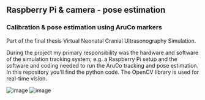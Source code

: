 ## Raspberry Pi & camera - pose estimation
### Calibration & pose estimation using AruCo markers
Part of the final thesis Virtual Neonatal Cranial Ultrasonography Simulation. 

During the project my primary responsibility was the hardware and software of the simulation tracking
system; e.g. a Raspberry Pi setup and the software and coding needed to run the AruCo tracking
and pose estimation. In this repository you'll find the python code. The OpenCV library is used for real-time vision. 

![image](https://user-images.githubusercontent.com/106730541/221828385-5a29bc0e-84e6-4930-b567-90ef891c64e4.png)
![image](https://user-images.githubusercontent.com/106730541/221829863-842fc82c-53af-4039-815f-7b3e742bb661.png)


